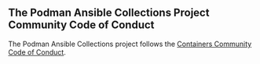 ## The Podman Ansible Collections Project Community Code of Conduct

The Podman Ansible Collections project follows the [Containers Community Code of Conduct](https://github.com/containers/common/blob/main/CODE-OF-CONDUCT.md).
